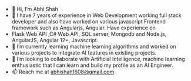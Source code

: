 - 👋 Hi, I’m Abhi Shah
- 👀 I have 7 years of experience in Web Development working full stack developer and also have worked on various javascript Frontend framework such as Angularjs, Angular. Have experience on
- Flask Web API ,C# Web API, SQL server, Mongodb and Node.js, AngularJS, Angular 12+, Javascript. 
- 🌱 I’m currently learning machine learning algorithms and worked on various projects to integrate AI features in existing projects.
- 💞️ I’m looking to collaborate with Artificial Intelligence, machine learning enthusiastic that I can learn and build my profile as an AI Engineer.   
- 📫 Reach me at abhishah1608@gmail.com

<!---
abhishah1608/abhishah1608 is a ✨ special ✨ repository because its `README.md` (this file) appears on your GitHub profile.
You can click the Preview link to take a look at your changes.
--->
